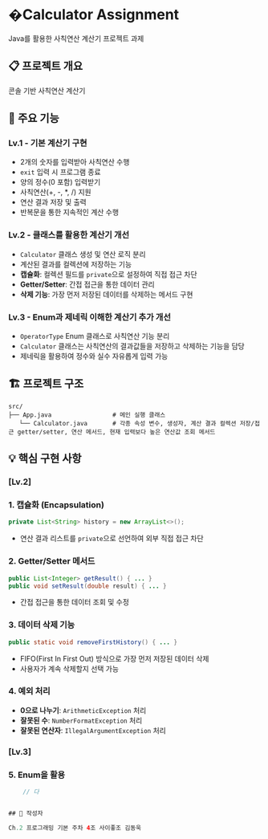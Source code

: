 # �Calculator Assignment

Java를 활용한 사칙연산 계산기 프로젝트 과제

## 📋 프로젝트 개요

콘솔 기반 사칙연산 계산기

## 🎯 주요 기능

### Lv.1 - 기본 계산기 구현
- 2개의 숫자를 입력받아 사칙연산 수행
- `exit` 입력 시 프로그램 종료
- 양의 정수(0 포함) 입력받기
- 사칙연산(+, -, *, /) 지원
- 연산 결과 저장 및 출력
- 반복문을 통한 지속적인 계산 수행

### Lv.2 - 클래스를 활용한 계산기 개선
- `Calculator` 클래스 생성 및 연산 로직 분리
- 계산된 결과를 컬렉션에 저장하는 기능
- **캡슐화**: 컬렉션 필드를 `private`으로 설정하여 직접 접근 차단
- **Getter/Setter**: 간접 접근을 통한 데이터 관리
- **삭제 기능**: 가장 먼저 저장된 데이터를 삭제하는 메서드 구현

### Lv.3 - Enum과 제네릭 이해한 계산기 추가 개선
- `OperatorType` Enum 클래스로 사칙연산 기능 분리
- `Calculator` 클래스는 사칙연산의 결과값들을 저장하고 삭제하는 기능을 담당
- 제네릭을 활용하여 정수와 실수 자유롭게 입력 가능


## 🏗️ 프로젝트 구조

```
src/
├── App.java                 # 메인 실행 클래스
   └── Calculator.java       # 각종 속성 변수, 생성자, 계산 결과 컬렉션 저장/접근 getter/setter, 연산 메서드, 현재 입력보다 높은 연산값 조회 메서드
```

## 💡 핵심 구현 사항

### [Lv.2] 
### 1. 캡슐화 (Encapsulation) 
```java
private List<String> history = new ArrayList<>();
```
- 연산 결과 리스트를 `private`으로 선언하여 외부 직접 접근 차단

### 2. Getter/Setter 메서드
```java
public List<Integer> getResult() { ... }
public void setResult(double result) { ... }
```
- 간접 접근을 통한 데이터 조회 및 수정

### 3. 데이터 삭제 기능
```java
public static void removeFirstHistory() { ... }
```
- FIFO(First In First Out) 방식으로 가장 먼저 저장된 데이터 삭제
- 사용자가 계속 삭제할지 선택 가능

### 4. 예외 처리
- **0으로 나누기**: `ArithmeticException` 처리
- **잘못된 수**: `NumberFormatException` 처리
- **잘못된 연산자**: `IllegalArgumentException` 처리

### [Lv.3]
### 5. Enum을 활용
```java
    // 다


## 👤 작성자

Ch.2 프로그래밍 기본 주차 4조 사이좋조 김동욱
